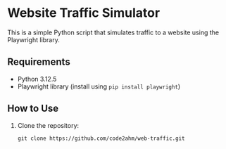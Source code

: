 # Website Traffic Simulator

This is a simple Python script that simulates traffic to a website using the Playwright library.

## Requirements

- Python 3.12.5
- Playwright library (install using `pip install playwright`)

## How to Use

1. Clone the repository:
   ```
   git clone https://github.com/code2ahm/web-traffic.git
